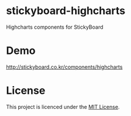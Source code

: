# stickyboard-highcharts
Highcharts components for StickyBoard

# Demo
http://stickyboard.co.kr/components/highcharts

# License
This project is licenced under the [MIT License](http://opensource.org/licenses/mit-license.html).
